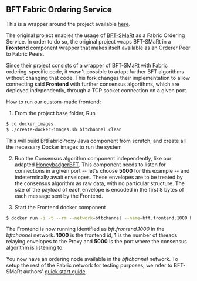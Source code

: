 ## BFT Fabric Ordering Service

This is a wrapper around the project available [here](https://github.com/bft-smart/fabric-orderingservice).

The original project enables the usage of [BFT-SMaRt](https://github.com/bft-smart/library) as a Fabric Ordering Service. In order to do so, the original project wraps BFT-SMaRt in a **Frontend** component wrapper that makes itself available as an Orderer Peer to Fabric Peers. 

Since their project consists of a wrapper of BFT-SMaRt with Fabric ordering-specific code, it wasn't possible to adapt further BFT algorithms without changing that code. This fork changes their implementation to allow connecting said **Frontend** with further consensus algorithms, which are deployed independently, through a TCP socket connection on a given port. 

How to run our custom-made frontend: 

1. From the project base folder, Run
```bash
$ cd docker_images
$ ./create-docker-images.sh bftchannel clean
```

This will build BftFabricProxy Java component from scratch, and create all the necessary Docker images to run the system

2. Run the Consensus algorithm component independently, like our adapted [HoneybadgerBFT](https://github.com/miguelgnunes/HoneyBadgerBFT-Python.git). This component needs to listen for connections in a given port -- let's choose **5000** for this example -- and indeterminally await envelopes. These envelopes are to be treated by the consensus algorithm as raw data, with no particular structure. The size of the payload of each envelope is encoded in the first 8 bytes of each message sent by the Frontend.

3. Start the Frontend docker component
```bash
$ docker run -i -t --rm --network=bftchannel --name=bft.frontend.1000 bftsmart/fabric-frontend:amd64-1.3.0 1000 1 5000
```

The Frontend is now running identified as *bft.frontend.1000* in the *bftchannel* network. **1000** is the frontend id, **1** is the number of threads relaying envelopes to the Proxy and **5000** is the port where the consensus algorithm is listening to.

You now have an ordering node available in the *bftchannel* network. To setup the rest of the Fabric network for testing purposes, we refer to BFT-SMaRt authors' [quick start guide](https://github.com/bft-smart/fabric-orderingservice/wiki/Quick-Start-v1.3).
